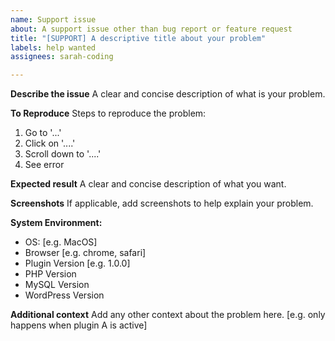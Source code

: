 ```yaml
---
name: Support issue
about: A support issue other than bug report or feature request
title: "[SUPPORT] A descriptive title about your problem"
labels: help wanted
assignees: sarah-coding

---
```


**Describe the issue**
A clear and concise description of what is your problem.

**To Reproduce**
Steps to reproduce the problem:
1. Go to '...'
2. Click on '....'
3. Scroll down to '....'
4. See error

**Expected result**
A clear and concise description of what you want.

**Screenshots**
If applicable, add screenshots to help explain your problem.

**System Environment:**
 - OS: [e.g. MacOS]
 - Browser [e.g. chrome, safari]
 - Plugin Version [e.g. 1.0.0]
 - PHP Version
 - MySQL Version
 - WordPress Version

**Additional context**
Add any other context about the problem here. [e.g. only happens when plugin A is active]
